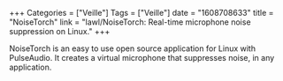+++
Categories = ["Veille"]
Tags = ["Veille"]
date = "1608708633"
title = "NoiseTorch"
link = "lawl/NoiseTorch: Real-time microphone noise suppression on Linux."
+++

NoiseTorch is an easy to use open source application for Linux with PulseAudio. It creates a virtual microphone that suppresses noise, in any application.